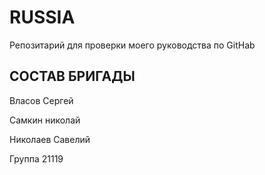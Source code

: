# RUSSIA
Репозитарий для проверки моего руководства по GitHab

## СОСТАВ БРИГАДЫ

Власов Сергей

Самкин николай

Николаев Савелий

Группа 21119
